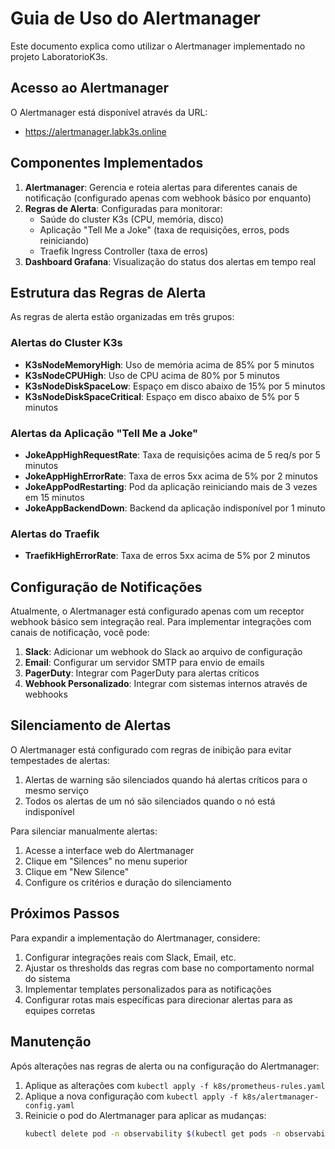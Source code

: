 # Guia de Uso do Alertmanager

Este documento explica como utilizar o Alertmanager implementado no projeto LaboratorioK3s.

## Acesso ao Alertmanager

O Alertmanager está disponível através da URL:
- https://alertmanager.labk3s.online

## Componentes Implementados

1. **Alertmanager**: Gerencia e roteia alertas para diferentes canais de notificação (configurado apenas com webhook básico por enquanto)
2. **Regras de Alerta**: Configuradas para monitorar:
   - Saúde do cluster K3s (CPU, memória, disco)
   - Aplicação "Tell Me a Joke" (taxa de requisições, erros, pods reiniciando)
   - Traefik Ingress Controller (taxa de erros)
3. **Dashboard Grafana**: Visualização do status dos alertas em tempo real

## Estrutura das Regras de Alerta

As regras de alerta estão organizadas em três grupos:

### Alertas do Cluster K3s
- **K3sNodeMemoryHigh**: Uso de memória acima de 85% por 5 minutos
- **K3sNodeCPUHigh**: Uso de CPU acima de 80% por 5 minutos
- **K3sNodeDiskSpaceLow**: Espaço em disco abaixo de 15% por 5 minutos
- **K3sNodeDiskSpaceCritical**: Espaço em disco abaixo de 5% por 5 minutos

### Alertas da Aplicação "Tell Me a Joke"
- **JokeAppHighRequestRate**: Taxa de requisições acima de 5 req/s por 5 minutos
- **JokeAppHighErrorRate**: Taxa de erros 5xx acima de 5% por 2 minutos
- **JokeAppPodRestarting**: Pod da aplicação reiniciando mais de 3 vezes em 15 minutos
- **JokeAppBackendDown**: Backend da aplicação indisponível por 1 minuto

### Alertas do Traefik
- **TraefikHighErrorRate**: Taxa de erros 5xx acima de 5% por 2 minutos

## Configuração de Notificações

Atualmente, o Alertmanager está configurado apenas com um receptor webhook básico sem integração real. Para implementar integrações com canais de notificação, você pode:

1. **Slack**: Adicionar um webhook do Slack ao arquivo de configuração
2. **Email**: Configurar um servidor SMTP para envio de emails
3. **PagerDuty**: Integrar com PagerDuty para alertas críticos
4. **Webhook Personalizado**: Integrar com sistemas internos através de webhooks

## Silenciamento de Alertas

O Alertmanager está configurado com regras de inibição para evitar tempestades de alertas:

1. Alertas de warning são silenciados quando há alertas críticos para o mesmo serviço
2. Todos os alertas de um nó são silenciados quando o nó está indisponível

Para silenciar manualmente alertas:
1. Acesse a interface web do Alertmanager
2. Clique em "Silences" no menu superior
3. Clique em "New Silence"
4. Configure os critérios e duração do silenciamento

## Próximos Passos

Para expandir a implementação do Alertmanager, considere:

1. Configurar integrações reais com Slack, Email, etc.
2. Ajustar os thresholds das regras com base no comportamento normal do sistema
3. Implementar templates personalizados para as notificações
4. Configurar rotas mais específicas para direcionar alertas para as equipes corretas

## Manutenção

Após alterações nas regras de alerta ou na configuração do Alertmanager:

1. Aplique as alterações com `kubectl apply -f k8s/prometheus-rules.yaml`
2. Aplique a nova configuração com `kubectl apply -f k8s/alertmanager-config.yaml`
3. Reinicie o pod do Alertmanager para aplicar as mudanças:
   ```bash
   kubectl delete pod -n observability $(kubectl get pods -n observability | grep alertmanager | awk '{print $1}')
   ```
